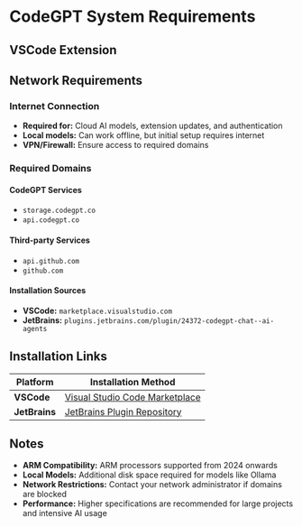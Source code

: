# CodeGPT System Requirements

## VSCode Extension



## Network Requirements

### Internet Connection
- **Required for:** Cloud AI models, extension updates, and authentication
- **Local models:** Can work offline, but initial setup requires internet
- **VPN/Firewall:** Ensure access to required domains

### Required Domains

#### CodeGPT Services
- `storage.codegpt.co`
- `api.codegpt.co`

#### Third-party Services
- `api.github.com`
- `github.com`

#### Installation Sources
- **VSCode:** `marketplace.visualstudio.com`
- **JetBrains:** `plugins.jetbrains.com/plugin/24372-codegpt-chat--ai-agents`


## Installation Links

| Platform | Installation Method |
|----------|-------------------|
| **VSCode** | [Visual Studio Code Marketplace](https://marketplace.visualstudio.com/) |
| **JetBrains** | [JetBrains Plugin Repository](https://plugins.jetbrains.com/plugin/24372-codegpt-chat--ai-agents) |



## Notes

- **ARM Compatibility:** ARM processors supported from 2024 onwards
- **Local Models:** Additional disk space required for models like Ollama
- **Network Restrictions:** Contact your network administrator if domains are blocked
- **Performance:** Higher specifications are recommended for large projects and intensive AI usage

